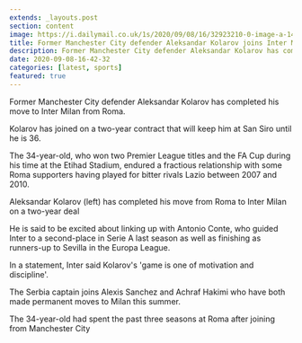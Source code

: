 ```yaml
---
extends: _layouts.post
section: content
image: https://i.dailymail.co.uk/1s/2020/09/08/16/32923210-0-image-a-14_1599578959644.jpg 
title: Former Manchester City defender Aleksandar Kolarov joins Inter Milan on a two-year deal from Roma 
description: Former Manchester City defender Aleksandar Kolarov has completed his move to Inter Milan from Roma. Kolarov has joined on a two-year contract that will keep him at San Siro until he is 36. 
date: 2020-09-08-16-42-32 
categories: [latest, sports] 
featured: true 
--- 
```

Former Manchester City defender Aleksandar Kolarov has completed his move to Inter Milan from Roma.

Kolarov has joined on a two-year contract that will keep him at San Siro until he is 36.

The 34-year-old, who won two Premier League titles and the FA Cup during his time at the Etihad Stadium, endured a fractious relationship with some Roma supporters having played for bitter rivals Lazio between 2007 and 2010. 

Aleksandar Kolarov (left) has completed his move from Roma to Inter Milan on a two-year deal

He is said to be excited about linking up with Antonio Conte, who guided Inter to a second-place in Serie A last season as well as finishing as runners-up to Sevilla in the Europa League.

In a statement, Inter said Kolarov's 'game is one of motivation and discipline'.

The Serbia captain joins Alexis Sanchez and Achraf Hakimi who have both made permanent moves to Milan this summer. 

The 34-year-old had spent the past three seasons at Roma after joining from Manchester City

